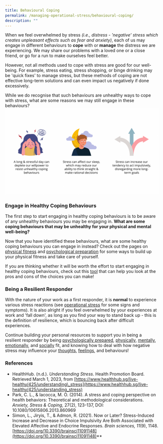 ```yaml
---
title: Behavioural Coping
permalink: /managing-operational-stress/behavioural-coping/
description: ""
---
```

When we feel overwhelmed by stress *(i.e., distress - 'negative' stress which creates unpleasant effects such as fear and anxiety)*, each of us may engage in different behaviours to **cope** with or **manage** the distress we are experiencing. We may share our problems with a loved one or a close friend, or go for a run to make ourselves feel better. 

However, not all methods used to cope with stress are good for our well-being. For example, stress eating, stress shopping, or binge drinking may be 'quick fixes' to manage stress, but these methods of coping are not effective long-term solutions and can even impact us negatively if done excessively.

While we do recognise that such behaviours are unhealthy ways to cope with stress, what are some reasons we may still engage in these behaviours?
![](/images/behavioural%20coping.png)

### Engage in Healthy Coping Behaviours

The first step to start engaging in healthy coping behaviours is to be aware of any unhealthy behaviours you may be engaging in. **What are some coping behaviours that may be unhealthy for your physical and mental well-being?**

Now that you have identified these behaviours, what are some healthy coping behaviours you can engage in instead? Check out the pages on [physical fitness](/being-a-resilient-responder/physical-fitness) and [psychological preparation](/being-a-resilient-responder/psych-prep) for some ways to build up your physical fitness and take care of yourself. 

If you are thinking whether it will be worth the effort to start engaging in healthy coping behaviours, check out this [tool](/being-a-resilient-responder/motivation) that can help you look at the pros and cons of the choices you can make!

### Being a Resilient Responder
With the nature of your work as a first responder, it is **normal** to experience various stress reactions (see [operational stress](/managing-operational-stress/ops-stress) for some signs and symptoms). It is also alright if you feel overwhelmed by your experiences at work and 'fall down', as long as you find your way to stand back up - this is the definition of resilience, which is bouncing back after difficult experiences. 

Continue building your personal resources to support you in being a resilient responder by being [psychologically prepared](/being-a-resilient-responder/psych-prep), [physically](/being-a-resilient-responder/physical-fitness), [mentally](/being-a-resilient-responder/mental-fitness), [emotionally](/being-a-resilient-responder/emotional-fitness), and [socially](/being-a-resilient-responder/social-fitness) fit, and knowing how to deal with how negative stress may influence your [thoughts](/managing-operational-stress/automatic-thoughts), [feelings](/managing-operational-stress/feelings-and-emotions), and behaviours!

### References
* HealthHub. (n.d.). _Understanding Stress_. Health Promotion Board. Retrieved March 1, 2023, from [https://www.healthhub.sg/live-healthy/425/understanding\_stress](https://www.healthhub.sg/live-healthy/425/understanding_stress)
* Park, C. L., & Iacocca, M. O. (2014). A stress and coping perspective on health behaviors: Theoretical and methodological considerations. *Anxiety, Stress & Coping*, 27(2), 123-137, DOI: 10.1080/10615806.2013.860969 
* Simon, L., Jiryis, T., & Admon, R. (2021). Now or Later? Stress-Induced Increase and Decrease in Choice Impulsivity Are Both Associated with Elevated Affective and Endocrine Responses. *Brain sciences, 11*(9), 1148. [https://doi.org/10.3390/brainsci11091148](https://doi.org/10.3390/brainsci11091148)**